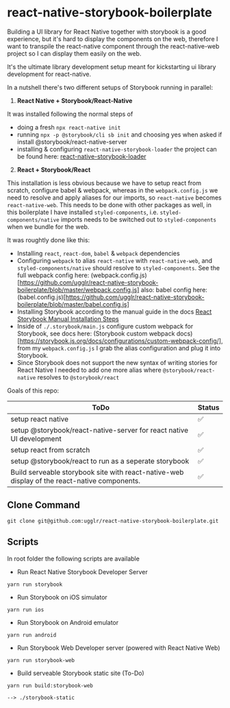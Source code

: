 # react-native-storybook-boilerplate

Building a UI library for React Native together with storybook is a good experience, but it's hard to display the components on the web, therefore
I want to transpile the react-native component through the react-native-web project so I can display them easily on the web. 

It's the ultimate library development setup meant for kickstarting ui library development for react-native. 

In a nutshell there's two different setups of Storybook running in parallel:
1. **React Native + Storybook/React-Native**

It was installed following the normal steps of
- doing a fresh `npx react-native init`
- running `npx -p @storybook/cli sb init` and choosing yes when asked if install @storybook/react-native-server
- installing & configuring `react-native-storybook-loader` the project can be found here: [react-native-storybook-loader](https://github.com/elderfo/react-native-storybook-loader)

2. **React + Storybook/React**

This installation is less obvious because we have to setup react from scratch, configure babel & webpack, whereas in the `webpack.config.js` we need to resolve and apply aliases for our imports, so `react-native` becomes `react-native-web`. This needs to be done with other packages as well, in this boilerplate I have installed `styled-components`, i.e. `styled-components/native` imports needs to be switched out to `styled-components` when we bundle for the web.

It was roughtly done like this:

- Installing `react`, `react-dom`, `babel` & `webpack` dependencies
- Configuring `webpack` to alias `react-native` with `react-native-web`, and `styled-components/native` should resolve to `styled-components`. See the full webpack config here: (webpack.config.js)[https://github.com/ugglr/react-native-storybook-boilerplate/blob/master/webpack.config.js] also: babel config here: (babel.config.js)[https://github.com/ugglr/react-native-storybook-boilerplate/blob/master/babel.config.js]
- Installing Storybook according to the manual guide in the docs [React Storybook Manual Installation Steps](https://storybook.js.org/docs/guides/guide-react/)
- Inside of `./.storybook/main.js` configure custom webpack for Storybook, see docs here: (Storybook custom webpack docs)[https://storybook.js.org/docs/configurations/custom-webpack-config/], from my `webpack.config.js` I grab the alias configuration and plug it into Storybook.
- Since Storybook does not support the new syntax of writing stories for React Native I needed to add one more alias where `@storybook/react-native` resolves to `@storybook/react`

Goals of this repo:

| ToDo| Status |
| --- | ----- |
| setup react native | ✅ |
| setup @storybook/react-native-server for react native UI development | ✅ |
| setup react from scratch | ✅ |
| setup @storybook/react to run as a seperate storybook | ✅ |
| Build serveable storybook site with react-native-web display of the react-native components. | ✅ |

## Clone Command
```
git clone git@github.com:ugglr/react-native-storybook-boilerplate.git
```

## Scripts

In root folder the following scripts are available

- Run React Native Storybook Developer Server
```
yarn run storybook
```
- Run Storybook on iOS simulator
```
yarn run ios
```
- Run Storybook on Android emulator
```
yarn run android
```
- Run Storybook Web Developer server (powered with React Native Web)
```
yarn run storybook-web
```
- Build serveable Storybook static site (To-Do)
```
yarn run build:storybook-web

--> ./storybook-static
```

